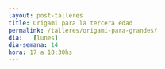 ```yaml
---
layout: post-talleres
title: Origami para la tercera edad
permalink: /talleres/origami-para-grandes/
dia:   [lunes]
dia-semana: 14
hora: 17 a 18:30hs
---
```


